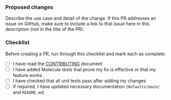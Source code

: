 ### Proposed changes
Describe the use case and detail of the change. If this PR addresses an issue on GitHub, make sure to include a link to that issue here in this description (not in the title of the PR).

### Checklist
Before creating a PR, run through this checklist and mark each as complete.

-   [ ] I have read the [CONTRIBUTING](https://github.com/nginxinc/ansible-role-nginx/blob/master/CONTRIBUTING.md) document
-   [ ] I have added Molecule tests that prove my fix is effective or that my feature works
-   [ ] I have checked that all unit tests pass after adding my changes
-   [ ] If required, I have updated necessary documentation (`defaults/main/` and `README.md`)
